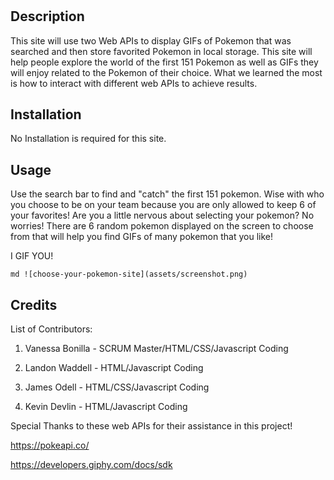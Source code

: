 # <Choose-Your-Pokemon>

## Description

This site will use two Web APIs to display GIFs of Pokemon that was searched and then store favorited Pokemon in local storage. This site will help people explore the world of the first 151 Pokemon as well as GIFs they will enjoy related to the Pokemon of their choice. What we learned the most is how to interact with different web APIs to achieve results.

## Installation

No Installation is required for this site.

## Usage

Use the search bar to find and "catch" the first 151 pokemon. Wise with who you choose to be on your team because you are only allowed to keep 6 of your favorites! Are you a little nervous about selecting your pokemon? No worries! There are 6 random pokemon displayed on the screen to choose from that will help you find GIFs of many pokemon that you like!

I GIF YOU!

`md ![choose-your-pokemon-site](assets/screenshot.png) `

## Credits

List of Contributors:

1. Vanessa Bonilla - SCRUM Master/HTML/CSS/Javascript Coding

2. Landon Waddell - HTML/Javascript Coding

3. James Odell - HTML/CSS/Javascript Coding

4. Kevin Devlin - HTML/Javascript Coding

Special Thanks to these web APIs for their assistance in this project!

https://pokeapi.co/

https://developers.giphy.com/docs/sdk
